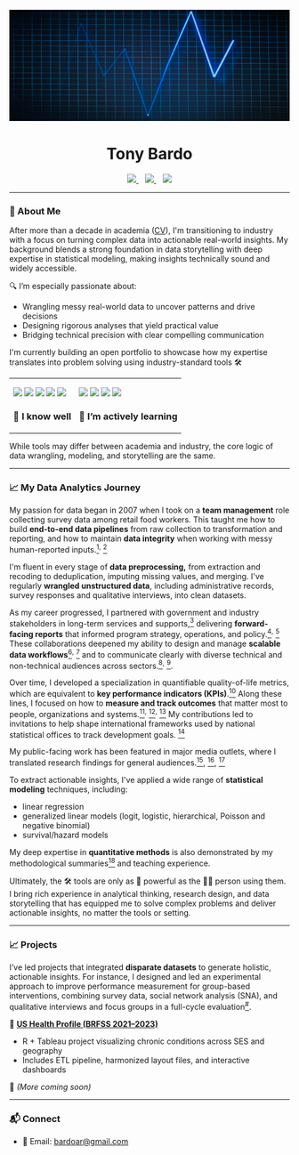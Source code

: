<p align="center">
  <img src="https://github.com/tonybardo/tonybardo/blob/main/data_background.jpg" width="100%" height="200" alt="Data Background" />
</p>

<h1 align="center">Tony Bardo</h1>

<p align="center">
  <a href="https://github.com/tonybardo">
    <img src="https://img.shields.io/github/followers/tonybardo?label=GitHub&style=social" />
  </a>
  &nbsp;&nbsp;
  <a href="https://scholar.google.com/citations?user=JzoBYdcAAAAJ&hl=en" target="_blank">
    <img src="https://img.shields.io/badge/Google%20Scholar-Profile-blue?logo=googlescholar" />
  </a>
  &nbsp;&nbsp;
  <a href="#">
    <img src="https://visitor-badge.laobi.icu/badge?page_id=tonybardo.tonybardo" />
  </a>
</p>

---

### 🔬 About Me

After more than a decade in academia ([CV](https://github.com/TonyBardo/TonyBardo/blob/main/academic_cv.pdf)), I'm transitioning to industry with a focus on turning complex data into actionable real-world insights. My background blends a strong foundation in data storytelling with deep expertise in statistical modeling, making insights technically sound and widely accessible.

🔍 I’m especially passionate about:
- Wrangling messy real-world data to uncover patterns and drive decisions
- Designing rigorous analyses that yield practical value
- Bridging technical precision with clear compelling communication

I'm currently building an open portfolio to showcase how my expertise translates into problem solving using industry-standard tools 🛠

<table>
  <tr>
    <td>
      <p>
        <img src="https://img.shields.io/badge/-R-276DC3?logo=r&logoColor=white" />
        <img src="https://img.shields.io/badge/-Stata-1a73e8?logo=data:image/svg+xml;base64,...&label=Stata" />
        <img src="https://img.shields.io/badge/-SAS-007ACC?logo=sas&logoColor=white" />
        <img src="https://img.shields.io/badge/-SPSS-FF6F61?logo=ibm&logoColor=white" />
        <img src="https://img.shields.io/badge/-Excel-217346?logo=microsoft-excel&logoColor=white" />
         <h3>🧰 I know well</h3>
      </p>
    </td>
    <td>
      <p>
        <img src="https://img.shields.io/badge/-SQL-4479A1?logo=postgresql&logoColor=white" />
        <img src="https://img.shields.io/badge/-Python-3776AB?logo=python&logoColor=white" />
        <img src="https://img.shields.io/badge/-Tableau-E97627?logo=tableau&logoColor=white" />
        <img src="https://img.shields.io/badge/-Power%20BI-F2C811?logo=powerbi&logoColor=black" />
        <h3>🚧 I’m actively learning</h3>
      </p>
    </td>
  </tr>
</table>

While tools may differ between academia and industry, the core logic of data wrangling, modeling, and storytelling are the same.

---

### 📈 My Data Analytics Journey

My passion for data began in 2007 when I took on a **team management** role collecting survey data among retail food workers. This taught me how to build **end-to-end data pipelines** from raw collection to transformation and reporting, and how to maintain **data integrity** when working with messy human-reported inputs.[<sup>1</sup>](https://github.com/TonyBardo/TonyBardo/blob/main/papers/2_Maume_Gender_Sleep_G%26S_2010.pdf)<sup>,</sup> [<sup>2</sup>](https://github.com/TonyBardo/TonyBardo/blob/main/papers/1_Maume_Gender_Sleep_ASR_2009.pdf) 

I'm fluent in every stage of **data preprocessing,** from extraction and recoding to deduplication, imputing missing values, and merging. I've regularly **wrangled unstructured data**, including administrative records, survey responses and qualitative interviews, into clean datasets.  

As my career progressed, I partnered with government and industry stakeholders in long-term services and supports,[<sup>3</sup>](https://github.com/TonyBardo/TonyBardo/blob/main/papers/5_Applebaum_CareMngt_JGCM_2014.pdf) delivering **forward-facing reports** that informed program strategy, operations, and policy.[<sup>4</sup>](https://github.com/TonyBardo/TonyBardo/blob/main/papers/R4_Applebaum_TransitionsS_2011.pdf)<sup>,</sup> [<sup>5</sup>](https://github.com/TonyBardo/TonyBardo/blob/main/papers/R5_Applebaum_TransitionsL_2011.pdf) These collaborations deepened my ability to design and manage **scalable data workflows**[<sup>6</sup>](https://github.com/TonyBardo/TonyBardo/blob/main/papers/R6_Mehdizadeh_OHCounty_2014.pdf)<sup>,</sup> [<sup>7</sup>](https://github.com/TonyBardo/TonyBardo/blob/main/papers/R2_Mehdizadeh_PACE_tri_2009.pdf) and to communicate clearly with diverse technical and non-technical audiences across sectors.[<sup>8</sup>](https://github.com/TonyBardo/TonyBardo/blob/main/papers/6_Bardo_Transitions_JAG_2014.pdf)<sup>,</sup> [<sup>9</sup>](https://github.com/TonyBardo/TonyBardo/blob/main/papers/C1b2_Applebaum_Global_2019.pdf).

Over time, I developed a specialization in quantifiable quality-of-life metrics, which are equivalent to **key performance indicators (KPIs)**.[<sup>10</sup>]( https://link.springer.com/journal/11205) Along these lines, I focused on how to **measure and track outcomes** that matter most to people, organizations and systems.[<sup>11</sup>](https://github.com/TonyBardo/TonyBardo/blob/main/papers/7_Bardo_DomSat_SIR_2014.pdf)<sup>,</sup> [<sup>12</sup>](https://github.com/TonyBardo/TonyBardo/blob/main/papers/10_Bardo_Happy_APC_SPPS_2017.pdf)<sup>,</sup> [<sup>13</sup>](https://github.com/TonyBardo/TonyBardo/blob/main/papers/11_Bardo_HappyDomSat_ALCR_2017.pdf) My contributions led to invitations to help shape international frameworks used by national statistical offices to track development goals. [<sup>14</sup>](https://github.com/TonyBardo/TonyBardo/blob/main/papers/New-Frontiers-in-Subjective-Well-being-Measurement-4-March-2024-Agenda.pdf)

My public-facing work has been featured in major media outlets, where I translated research findings for general audiences.[<sup>15</sup>](https://kffhealthnews.org/news/now-more-of-us-can-count-on-more-time-dodging-the-dementia-bullet/), [<sup>16</sup>](https://www.prb.org/resources/happily-ever-after-research-offers-clues-on-what-shapes-happiness-and-life-satisfaction-after-age-65/), [<sup>17</sup>](https://www.niussp.org/health-and-mortality/racial-disparities-in-disability-and-in-long-and-happy-living-in-america/)

To extract actionable insights, I've applied a wide range of **statistical modeling** techniques, including:
- linear regression
- generalized linear models (logit, logistic, hierarchical, Poisson and negative binomial)
- survival/hazard models

My deep expertise in **quantitative methods** is also demonstrated by my methodological summaries[<sup>18</sup>](extensive) and teaching experience.

Ultimately, the 🛠 tools are only as 💪 powerful as the 🧑‍💻 person using them. I bring rich experience in analytical thinking, research design, and data storytelling that has equipped me to solve complex problems and deliver actionable insights, no matter the tools or setting.

---

### 📈 Projects

I’ve led projects that integrated **disparate datasets** to generate holistic, actionable insights. For instance, I designed and led an experimental approach to improve performance measurement for group-based interventions, combining survey data, social network analysis (SNA), and qualitative interviews and focus groups in a full-cycle evaluation[<sup>#</sup>](https://github.com/TonyBardo/TonyBardo/blob/main/papers/Manuscript_JHSE_v2.pdf).


🚀 **[US Health Profile (BRFSS 2021–2023)](https://github.com/tonybardo/brfss-etl)**
- R + Tableau project visualizing chronic conditions across SES and geography
- Includes ETL pipeline, harmonized layout files, and interactive dashboards

🧪 *(More coming soon)*

---
### 📬 Connect

- 📧 Email: bardoar@gmail.com
